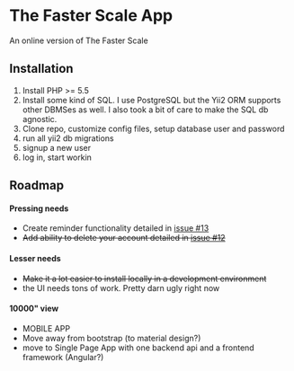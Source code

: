 # The Faster Scale App
An online version of The Faster Scale

## Installation
1. Install PHP >= 5.5
1. Install some kind of SQL. I use PostgreSQL but the Yii2 ORM supports other DBMSes as well. I also took a bit of care to make the SQL db agnostic.
1. Clone repo, customize config files, setup database user and password
1. run all yii2 db migrations
1. signup a new user
1. log in, start workin


## Roadmap
#### Pressing needs
* Create reminder functionality detailed in [issue #13](https://github.com/CorWatts/fasterscale/issues/13)
* ~~Add ability to delete your account detailed in [issue #12](https://github.com/CorWatts/fasterscale/issues/12)~~

#### Lesser needs
* ~~Make it a lot easier to install locally in a development environment~~
* the UI needs tons of work. Pretty darn ugly right now

#### 10000" view
* MOBILE APP
* Move away from bootstrap (to material design?)
* move to Single Page App with one backend api and a frontend framework (Angular?)

